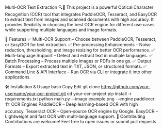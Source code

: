 Multi-OCR Text Extraction 🔍📄
This project is a powerful Optical Character Recognition (OCR) tool that integrates PaddleOCR, Tesseract, and EasyOCR to extract text from images and scanned documents with high accuracy. It provides flexibility in choosing the best OCR engine for different use cases while supporting multiple languages and image formats.

🚀 Features
✅ Multi-OCR Support – Choose between PaddleOCR, Tesseract, or EasyOCR for text extraction.
✅ Pre-processing Enhancements – Noise reduction, thresholding, and image resizing for better OCR performance.
✅ Multi-language Support – Detect and extract text in multiple languages.
✅ Batch Processing – Process multiple images or PDFs in one go.
✅ Output Formats – Export extracted text in TXT, JSON, or structured formats.
✅ Command Line & API Interface – Run OCR via CLI or integrate it into other applications.

🛠 Installation & Usage
bash
Copy
Edit
git clone https://github.com/your-username/your-ocr-project.git
cd your-ocr-project
pip install -r requirements.txt
python main.py --image example.png --engine paddleocr
🏗 OCR Engines
PaddleOCR – Deep learning-based OCR with high accuracy.
Tesseract OCR – Open-source OCR engine by Google.
EasyOCR – Lightweight and fast OCR with multi-language support.
🤝 Contributing
Contributions are welcome! Feel free to open issues or submit pull requests.
